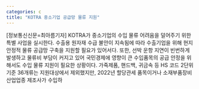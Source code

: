 ```yaml
---
categories: c
title: "KOTRA 중소기업 공급망 물류 지원"
---
```

[정보통신신문=최아름기자] KOTRA가 중소기업의 수입 물류 어려움을 덜어주기 위한 특별 사업을 실시한다. 수출용 원자재 수급 불안이 지속됨에 따라 수출기업을 위해 현지 안정적 물류 공급망 구축을 지원할 필요가 있어서다. 또한, 선박 운항 지연이 빈번하게 발생하고 물류비 부담이 커지고 있어 국민경제에 영향이 큰 수입품목의 공급 안정을 위해서도 수입 물류 지원이 필요한 상황이다. 가죽제품, 핸드백, 귀금속 등 HS 코드 2단위 기준 36개류는 지원대상에서 제외했지만, 2022년 할당관세 품목이거나 소재부품장비 산업업종 제조사가 수입하